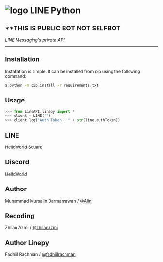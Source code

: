 # ![logo](LINE-sm.png) LINE Python

## **THIS IS PUBLIC BOT NOT SELFBOT

*LINE Messaging's private API*

----

## Installation

Installation is simple. It can be installed from pip using the following command:
```sh
$ python -m pip install -r requirements.txt
```

## Usage

```python
>>> from LineAPI.linepy import *
>>> client = LINE("")
>>> client.log("Auth Token : " + str(line.authToken))
```

## LINE
[HelloWorld Square](https://line.me/ti/g2/LPYXUFI1YE)

## Discord
[HelloWorld](https://discord.gg/5jqbutB)

## Author
Muhammad Mursalin Darmamawan / [@Alin](https://line.me/t/p/~muhmursalind)

## Recoding
Zhilan Azmi / [@zhilanazmi](https://instagram.com/zhilanazmi)

## Author Linepy
Fadhiil Rachman / [@fadhiilrachman](https://www.instagram.com/fadhiilrachman)
